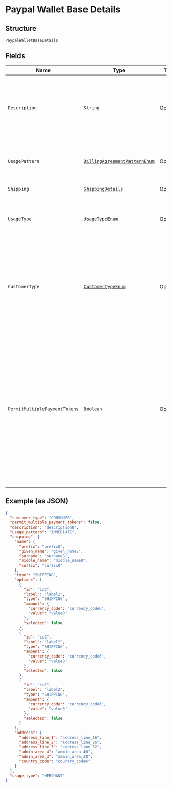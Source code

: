 
# Paypal Wallet Base Details

## Structure

`PaypalWalletBaseDetails`

## Fields

| Name | Type | Tags | Description | Getter | Setter |
|  --- | --- | --- | --- | --- | --- |
| `Description` | `String` | Optional | The description displayed to PayPal consumer on the approval flow for PayPal, as well as on the PayPal payment token management experience on PayPal.com.<br>**Constraints**: *Minimum Length*: `1`, *Maximum Length*: `128` | String getDescription() | setDescription(String description) |
| `UsagePattern` | [`BillingAgreementPatternEnum`](../../doc/models/billing-agreement-pattern-enum.md) | Optional | Expected business/pricing model for the billing agreement.<br>**Constraints**: *Minimum Length*: `1`, *Maximum Length*: `30` | BillingAgreementPatternEnum getUsagePattern() | setUsagePattern(BillingAgreementPatternEnum usagePattern) |
| `Shipping` | [`ShippingDetails`](../../doc/models/shipping-details.md) | Optional | The shipping address for the Payer. | ShippingDetails getShipping() | setShipping(ShippingDetails shipping) |
| `UsageType` | [`UsageTypeEnum`](../../doc/models/usage-type-enum.md) | Optional | The usage type associated with the PayPal payment token.<br>**Constraints**: *Minimum Length*: `1`, *Maximum Length*: `255`, *Pattern*: `^[0-9A-Z_]+$` | UsageTypeEnum getUsageType() | setUsageType(UsageTypeEnum usageType) |
| `CustomerType` | [`CustomerTypeEnum`](../../doc/models/customer-type-enum.md) | Optional | The customer type associated with the PayPal payment token. This is to indicate whether the customer acting on the merchant / platform is either a business or a consumer.<br>**Default**: `CustomerTypeEnum.CONSUMER`<br>**Constraints**: *Minimum Length*: `1`, *Maximum Length*: `255`, *Pattern*: `^[0-9A-Z_]+$` | CustomerTypeEnum getCustomerType() | setCustomerType(CustomerTypeEnum customerType) |
| `PermitMultiplePaymentTokens` | `Boolean` | Optional | Create multiple payment tokens for the same payer, merchant/platform combination. Use this when the customer has not logged in at merchant/platform. The payment token thus generated, can then also be used to create the customer account at merchant/platform. Use this also when multiple payment tokens are required for the same payer, different customer at merchant/platform. This helps to identify customers distinctly even though they may share the same PayPal account. This only applies to PayPal payment source.<br>**Default**: `false` | Boolean getPermitMultiplePaymentTokens() | setPermitMultiplePaymentTokens(Boolean permitMultiplePaymentTokens) |

## Example (as JSON)

```json
{
  "customer_type": "CONSUMER",
  "permit_multiple_payment_tokens": false,
  "description": "description8",
  "usage_pattern": "IMMEDIATE",
  "shipping": {
    "name": {
      "prefix": "prefix8",
      "given_name": "given_name2",
      "surname": "surname8",
      "middle_name": "middle_name0",
      "suffix": "suffix0"
    },
    "type": "SHIPPING",
    "options": [
      {
        "id": "id2",
        "label": "label2",
        "type": "SHIPPING",
        "amount": {
          "currency_code": "currency_code6",
          "value": "value0"
        },
        "selected": false
      },
      {
        "id": "id2",
        "label": "label2",
        "type": "SHIPPING",
        "amount": {
          "currency_code": "currency_code6",
          "value": "value0"
        },
        "selected": false
      },
      {
        "id": "id2",
        "label": "label2",
        "type": "SHIPPING",
        "amount": {
          "currency_code": "currency_code6",
          "value": "value0"
        },
        "selected": false
      }
    ],
    "address": {
      "address_line_1": "address_line_16",
      "address_line_2": "address_line_26",
      "address_line_3": "address_line_32",
      "admin_area_4": "admin_area_40",
      "admin_area_3": "admin_area_38",
      "country_code": "country_code6"
    }
  },
  "usage_type": "MERCHANT"
}
```

